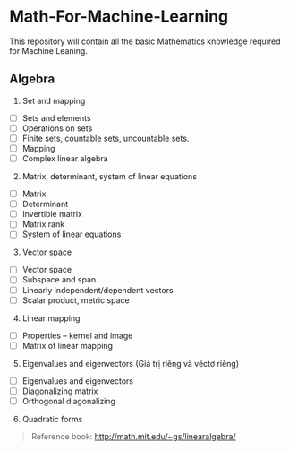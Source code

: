 # Math-For-Machine-Learning
This repository will contain all the basic Mathematics knowledge required for Machine Leaning.

## Algebra 

1. Set and mapping 
  - [ ] Sets and elements
  - [ ] Operations on sets
  - [ ] Finite sets, countable sets, uncountable sets.
  - [ ] Mapping
  - [ ] Complex linear algebra
  
2. Matrix, determinant, system of linear equations 
  - [ ] Matrix
  - [ ] Determinant
  - [ ] Invertible matrix
  - [ ] Matrix rank
  - [ ] System of linear equations
   
3. Vector space
  - [ ] Vector space
  - [ ] Subspace and span
  - [ ] Linearly independent/dependent vectors
  - [ ] Scalar product, metric space
  
4. Linear mapping 
  - [ ] Properties – kernel and image
  - [ ] Matrix of linear mapping
  
5. Eigenvalues and eigenvectors (Giá trị riêng và véctơ riêng)
  - [ ] Eigenvalues and eigenvectors
  - [ ] Diagonalizing matrix
  - [ ] Orthogonal diagonalizing
  
6. Quadratic forms 

> Reference book: http://math.mit.edu/~gs/linearalgebra/
